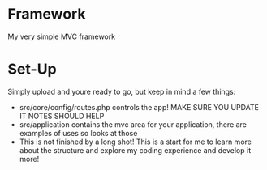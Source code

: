 Framework
=========

My very simple MVC framework

Set-Up
=========

Simply upload and youre ready to go, but keep in mind a few things:
- src/core/config/routes.php controls the app! MAKE SURE YOU UPDATE IT NOTES SHOULD HELP
- src/application contains the mvc area for your application, there are examples of uses so looks at those
- This is not finished by a long shot! This is a start for me to learn more about the structure and explore my coding experience and develop it more!
